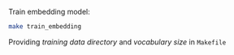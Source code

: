 Train embedding model: 
```bash
make train_embedding
```
Providing *training data directory* and *vocabulary size* in `Makefile`